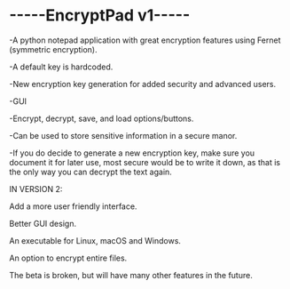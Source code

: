 # -----EncryptPad v1-----
-A python notepad application with great encryption features using Fernet (symmetric encryption). 

-A default key is hardcoded.

-New encryption key generation for added security and advanced users.

-GUI

-Encrypt, decrypt, save, and load options/buttons.

-Can be used to store sensitive information in a secure manor. 

-If you do decide to generate a new encryption key, make sure you document it for later use, most secure would be to write it down, as that is the only way you can decrypt the text again.

IN VERSION 2:

Add a more user friendly interface.

Better GUI design.

An executable for Linux, macOS and Windows.

An option to encrypt entire files.

The beta is broken, but will have many other features in the future.
